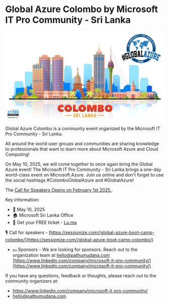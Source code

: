 # Global Azure Colombo by Microsoft IT Pro Community - Sri Lanka

![Global Azure Colombo](GlobalAzurecolombo.png)

Global Azure Colombo is a community event organized by the Microsoft IT Pro Community - Sri Lanka.

All around the world user groups and communities are sharing knowledge to professionals that want to learn more about Microsoft Azure and Cloud Computing!

On May 10, 2025, we will come together to once again bring the Global Azure event! The Microsoft IT Pro Community - Sri Lanka brings a one-day world-class event on Microsoft Azure. Join us online and don't forget to use the social hashtags #ColomboGlobalAzure and #GlobalAzure!

The [Call for Speakers Opens on February 1st 2025.](https://sessionize.com//global-azure-boot-camp-colombo/).

Key information:
* 📅 May 10, 2025
* 🏠 Microsoft Sri Lanka Office
* 🎫 Get your FREE ticket - [Lu.ma](https://lu.ma/vchfokw5)

 🎙️ Call for speakers - [https://sessionize.com//global-azure-boot-camp-colombo/](https://sessionize.com//global-azure-boot-camp-colombo/)

* 💶 Sponsors - We are looking for sponsors. Reach out to the organization team at [hello@pathumudana.com](mailto:hello@pathumudana.com) [https://www.linkedin.com/company/microsoft-it-pro-community/](https://www.linkedin.com/company/microsoft-it-pro-community/)

If you have any questions, feedback or thoughts, please reach out to the community organizers at:
* https://www.linkedin.com/company/microsoft-it-pro-community/
* [hello@pathumudana.com](mailto:hello@pathumudana.com)
